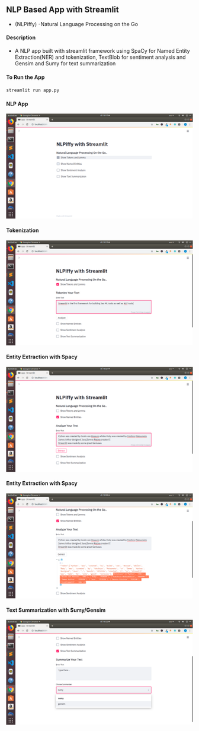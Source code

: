 ## NLP Based App with Streamlit
+ (NLPiffy) -Natural Language Processing on the Go

#### Description
+ A NLP app built with streamlit framework using SpaCy for Named Entity Extraction(NER) and tokenization, TextBlob for sentiment analysis and Gensim and Sumy for text summarization

#### To Run the App
```bash
streamlit run app.py
```

#### NLP App
![](images/image01.png)


#### Tokenization
![](images/image02.png)

#### Entity Extraction with Spacy
![](images/image04.png)

#### Entity Extraction with Spacy
![](images/image05.png)

#### Text Summarization with Sumy/Gensim
![](images/image06.png)

